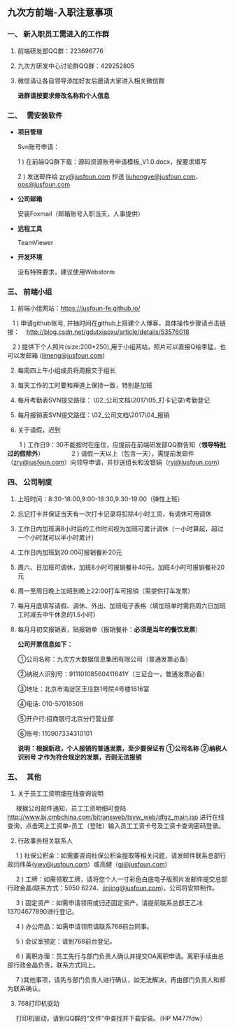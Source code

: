## 九次方前端-入职注意事项

### 一、   新入职员工需进入的工作群
1.  前端研发部QQ群：223696776  

2.  九次方研发中心讨论群QQ群：429252805

3.  微信请让各自领导添加好友后邀请大家进入相关微信群

    **进群请按要求修改名称和个人信息**

### 二、   需安装软件
* **项目管理** 

    Svn账号申请：

    1 ) 在前端QQ群下载：源码资源账号申请模板_V1.0.docx，按要求填写

    2 ) 发送邮件给 zry@jusfoun.com 抄送 liuhongye@jusfoun.com、ops@jusfoun.com

* **公司邮箱**
 
    安装Foxmail（邮箱账号入职当天，人事提供）

* **远程工具** 

    TeamViewer

* **开发环境** 

    没有特殊要求，建议使用Webstorm

### 三、   前端小组
1.  前端小组网站：https://jusfoun-fe.github.io/ 

    1 ) 申请github账号, 并抽时间在github上搭建个人博客，具体操作步骤请点击链接：
    http://blog.csdn.net/gdutxiaoxu/article/details/53576018
    
    2 ) 提供下个人照片(size:200*250),用于小组网站，照片可以直接Q给李猛，也可以发邮箱 (limeng@jusfoun.com)

2.  每周四上午小组成员将周报交于组长

3.  每天工作的工时要和禅道上保持一致，特别是加班

4.  每月考勤表SVN提交路径： \02_公司文档\2017\05_打卡记录\考勤登记

5.  每月报销表SVN提交路径：\02_公司文档\2017\04_报销

6.   关于请假，迟到 

        1 ) 工作日9：30不能按时在座位，应提前在前端研发部QQ群告知（**领导特批过的假除外**）
        
        2 ) 请假一天以上（包含一天），需提前发邮件（zry@jusfoun.com）向领导申请，并抄送组长和汝银娟（ryj@jusfoun.com）

### 四、   公司制度
1.  上班时间：8:30-18:00,9:00-18:30,9:30-19:00（弹性上班）

2.  忘记打卡并保证当天有一次打卡记录将扣除4小时工资，有调休可用调休

3.  工作日内加班满8小时后的工作时间视为加班可累计调休（一小时算起，超过一个小时就可以半小时累计）

4.  工作日内加班到20:00可报销餐补20元

5.  周六、日加班可调休，加班8小时可报销餐补40元，加班4小时可报销餐补20元

6.  周一至周日晚上加班到晚上22:00打车可报销（需提供打车发票）

7.  每月月底填写请假、调休、外出、加班电子表格（填加班单时需将周六日加班工时减去中午休息的1.5小时）

8.  每月月初交报销表，贴报销单（报销餐补：**必须是当年的餐饮发票**）
 
    **公司开票信息如下：** 

    ①公司名称：九次方大数据信息集团有限公司（普通发票必备）

    ②纳税人识别号：91110108560411641Y（三证合一，普通发票必备）

    ③地址：北京市海淀区王庄路1号院4号楼1616室 

    ④电话: 010-57018508 

    ⑤开户行:招商银行北京分行营业部  

    ⑥账号: 110907334310101 

    **说明：根据新政，个人报销的普通发票，至少要保证有  ①公司名称  ②纳税人识别号 才作为符合规定的发票，否则无法报销**
    
### 五、   其他
1. 关于员工工资明细在线查询说明

      根据公司邮件通知，员工工资明细可登陆 http://www.bj.cmbchina.com/bjtransweb/tsyw_web/dfgz_main.jsp 进行在线查询，点击网上工资单-员工（登陆）输入员工工资卡号及工资卡查询密码登录。
      
2. 行政事务相关联系人

      1 ) 社保公积金：如需要咨询社保公积金提取等相关问题，请发邮件联系总部行政闫伟英(ywy@jusfoun.com）或高健（gj@jusfoun.com)
        
      2 ) 工牌：如需领取工牌，请将您个人一寸彩色白底电子版照片发邮件提交总部行政金晶(联系方式：5950 6224、jinjing@jusfoun.com)，公司将安排制作。
        
      3 ) 固定资产：如需申请领用或归还固定资产，请提前联系总部王乙冰13704677890进行登记。
        
      4 ) 办公用品：如需申请领用请联系768前台同事。
        
      5 ) 会议室预定：请到768前台登记。
        
      6 ) 离职办理：员工先行与部门负责人确认并提交OA离职申请。离职手续由总部行政金晶负责，联系方式同上。
        
      7 )其他事项，请先与部门负责人进行确认，如无法解决，再由部门负责人和郝为联系确认。
        
3. 768打印机驱动

      打印机驱动，请到QQ群的“文件”中查找并下载安装。（HP M477fdw）
 

